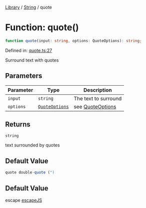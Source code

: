 <!-- markdownlint-disable -->
<!-- cspell: disable -->
[Library](../index.md) / [String](./index.md) / quote

# Function: quote()

```ts
function quote(input: string, options: QuoteOptions): string;
```

Defined in: [quote.ts:27](https://github.com/technobuddha/library/blob/main/src/quote.ts#L27)

Surround text with quotes

## Parameters

| Parameter | Type | Description |
| ------ | ------ | ------ |
| `input` | `string` | The text to surround |
| `options` | [`QuoteOptions`](QuoteOptions.md) | see [QuoteOptions](QuoteOptions.md) |

## Returns

`string`

text surrounded by quotes

## Default Value

```ts
quote double-quote (")
```

## Default Value

escape [escapeJS](../Encoding/escapeJS.md)

